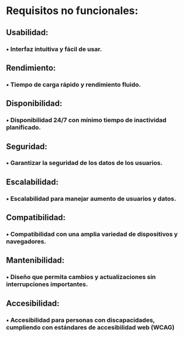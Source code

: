 # Requisitos no funcionales:
## Usabilidad:
### • Interfaz intuitiva y fácil de usar.
## Rendimiento:
### • Tiempo de carga rápido y rendimiento fluido.
## Disponibilidad:
### • Disponibilidad 24/7 con mínimo tiempo de inactividad planificado.
## Seguridad:
### • Garantizar la seguridad de los datos de los usuarios.
## Escalabilidad:
### • Escalabilidad para manejar aumento de usuarios y datos.
## Compatibilidad:
### • Compatibilidad con una amplia variedad de dispositivos y navegadores.
## Mantenibilidad:
### • Diseño que permita cambios y actualizaciones sin interrupciones importantes.
## Accesibilidad:
### • Accesibilidad para personas con discapacidades, cumpliendo con estándares de accesibilidad web (WCAG)
